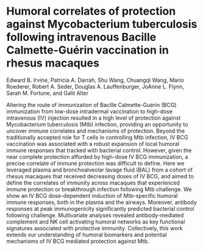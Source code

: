 # Humoral correlates of protection against Mycobacterium tuberculosis following intravenous Bacille Calmette-Guérin vaccination in rhesus macaques

Edward B. Irvine, Patricia A. Darrah, Shu Wang, Chuangqi Wang, Mario Roederer, Robert A. Seder, Douglas A. Lauffenburger, JoAnne L. Flynn, Sarah M. Fortune, and Galit Alter

Altering the route of immunization of Bacille Calmette-Guérin (BCG) immunization from low-dose intradermal vaccination to high-dose intravenous (IV) injection resulted in a high level of protection against Mycobacterium tuberculosis (Mtb) infection, providing an opportunity to uncover immune correlates and mechanisms of protection. Beyond the traditionally accepted role for T cells in controlling Mtb infection, IV BCG vaccination was associated with a robust expansion of local humoral immune responses that tracked with bacterial control. However, given the near complete protection afforded by high-dose IV BCG immunization, a precise correlate of immune protection was difficult to define. Here we leveraged plasma and bronchoalveolar lavage fluid (BAL) from a cohort of rhesus macaques that received decreasing doses of IV BCG, and aimed to define the correlates of immunity across macaques that experienced immune protection or breakthrough infection following Mtb challenge. We show an IV BCG dose-dependent induction of Mtb-specific humoral immune responses, both in the plasma and the airways. Moreover, antibody responses at peak immunogenicity significantly predicted bacterial control following challenge. Multivariate analyses revealed antibody-mediated complement and NK cell activating humoral networks as key functional signatures associated with protective immunity. Collectively, this work extends our understanding of humoral biomarkers and potential mechanisms of IV BCG mediated protection against Mtb.

